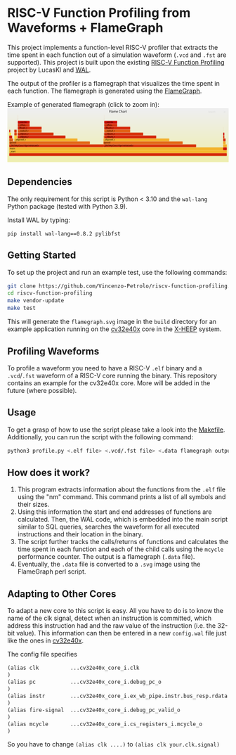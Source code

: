 # RISC-V Function Profiling from Waveforms + FlameGraph

This project implements a function-level RISC-V profiler that extracts the time spent in each function out of a simulation waveform (`.vcd` and `.fst` are supported).
This project is built upon the existing [RISC-V Function Profiling](https://github.com/LucasKl/riscv-function-profiling) project by LucasKl and [WAL](https://github.com/ics-jku/wal).

The output of the profiler is a flamegraph that visualizes the time spent in each function. The flamegraph is generated using the [FlameGraph](https://github.com/brendangregg/FlameGraph).

Example of generated flamegraph (click to zoom in):
![FlameGraph](./docs/flamegraph.svg)

## Dependencies
The only requirement for this script is Python < 3.10 and the `wal-lang` Python package (tested with Python 3.9).

Install WAL by typing:
```
pip install wal-lang==0.8.2 pylibfst
```

## Getting Started
To set up the project and run an example test, use the following commands:
```bash
git clone https://github.com/Vincenzo-Petrolo/riscv-function-profiling.git
cd riscv-function-profiling
make vendor-update
make test
```
This will generate the `flamegraph.svg` image in the `build` directory for an example application running on the [cv32e40x](https://github.com/openhwgroup/cv32e40x) core in
the [X-HEEP](https://github.com/esl-epfl/x-heep) system.

## Profiling Waveforms
To profile a waveform you need to have a RISC-V `.elf` binary and a `.vcd`/`.fst` waveform of a RISC-V core running the binary.
This repository contains an example for the cv32e40x core. More will be added in the future (where possible).

## Usage
To get a grasp of how to use the script please take a look into the [Makefile](https://github.com/Vincenzo-Petrolo/riscv-function-profiling/blob/main/makefile). Additionally, you can run the script with the following command:
```bash
python3 profile.py <.elf file> <.vcd/.fst file> <.data flamegraph output file>
```

## How does it work?
1. This program extracts information about the functions from the `.elf` file using the "nm" command. This command prints a list of all symbols and their sizes.
2. Using this information the start and end addresses of functions are calculated. Then, the WAL code, which is embedded into the main script similar to SQL queries, searches the waveform for all executed instructions and their location in the binary.
3. The script further tracks the calls/returns of functions and calculates the time spent in each function and each of the child calls using the `mcycle` performance counter. The output is a flamegraph (`.data` file). 
4. Eventually, the `.data` file is converted to a `.svg` image using the FlameGraph perl script.

## Adapting to Other Cores
To adapt a new core to this script is easy. All you have to do is to know the name of the clk signal, detect when an instruction is committed, which address this instruction had and the raw value of the instruction (i.e. the 32-bit value).
This information can then be entered in a new `config.wal` file just like the ones in [cv32e40x](https://github.com/Vincenzo-Petrolo/riscv-function-profiling/blob/main/cv32e40x/config.wal).

The config file specifies 

```
(alias clk          ...cv32e40x_core_i.clk                              )
(alias pc           ...cv32e40x_core_i.debug_pc_o                       )
(alias instr        ...cv32e40x_core_i.ex_wb_pipe.instr.bus_resp.rdata  )
(alias fire-signal  ...cv32e40x_core_i.debug_pc_valid_o                 )
(alias mcycle       ...cv32e40x_core_i.cs_registers_i.mcycle_o          )
```

So you have to change `(alias clk ....)` to `(alias clk your.clk.signal)`